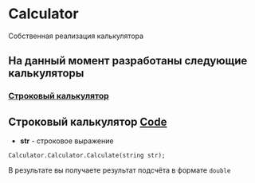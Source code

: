 # Calculator
Собственная реализация калькулятора

## На данный момент разработаны следующие калькуляторы
### [Строковый калькулятор](https://github.com/Bocmen/Calculator/tree/master#%D1%81%D1%82%D1%80%D0%BE%D0%BA%D0%BE%D0%B2%D1%8B%D0%B9-%D0%BA%D0%B0%D0%BB%D1%8C%D0%BA%D1%83%D0%BB%D1%8F%D1%82%D0%BE%D1%80-code)

## Строковый калькулятор [Code](https://github.com/Bocmen/Calculator/tree/master/Project%20Visual%20Studio/Calculation%20Line)
* <b>str</b> - строковое выражение

`Calculator.Calculator.Calculate(string str);`

В результате вы получаете результат подсчёта в формате `double`
